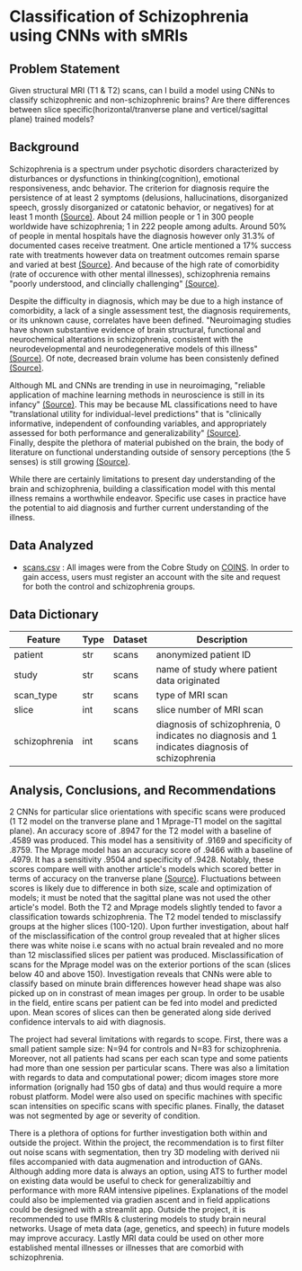 # Classification of Schizophrenia using CNNs with sMRIs 

## Problem Statement
Given structural MRI (T1 & T2) scans, can I build a model using CNNs to classify schizophrenic and non-schizophrenic brains? Are there differences between slice specific(horizontal/tranverse plane and verticel/sagittal plane) trained models?

## Background
Schizophrenia is a spectrum under psychotic disorders characterized by disturbances or dysfunctions in thinking(cognition), emotional responsiveness, andc behavior. The criterion for diagnosis require the persistence of at least 2 symptoms (delusions, hallucinations, disorganized speech, grossly disorganized or catatonic behavior, or negatives) for at least 1 month [(Source)](https://pro.psycom.net/assessment-diagnosis-adherence/schizophrenia#:~:text=disparities%20in%20schizophrenia.-,Schizophrenia%20Diagnosis,and%20Other%20Psychotic%20Disorders%20Class.). About 24 million people or 1 in 300 people worldwide have schizophrenia; 1 in 222 people among adults. Around 50% of people in mental hospitals have the diagnosis however only 31.3% of documented cases receive treatment. One article mentioned a 17% success rate with treatments however data on treatment outcomes remain sparse and varied at best [(Source)](https://www.psychiatrist.com/jcp/depression/suicide/why-are-outcomes-patients-schizophrenia-poor/). And because of the high rate of comorbidity (rate of occurence with other mental illnesses), schizophrenia remains "poorly understood, and clincially challenging" [(Source)](https://focus.psychiatryonline.org/doi/10.1176/appi.focus.20200026). 

Despite the difficulty in diagnosis, which may be due to a high instance of comorbidity, a lack of a single assessment test, the diagnosis requirements, or its unknown cause, correlates have been defined. "Neuroimaging studies have shown substantive evidence of brain structural, functional and neurochemical alterations in schizophrenia, consistent with the neurodevelopmental and neurodegenerative models of this illness" [(Source)](https://www.ncbi.nlm.nih.gov/pmc/articles/PMC7724147/). Of note, decreased brain volume has been consistenly defined [(Source)](https://www.tandfonline.com/doi/full/10.1080/09540260701486647?scroll=top&needAccess=true).

Although ML and CNNs are trending in use in neuroimaging, "reliable application of machine learning methods in neuroscience is still in its infancy" [(Source)](https://www.ncbi.nlm.nih.gov/pmc/articles/PMC6499712/). This may be because ML classifications need to have "translational utility for individual-level predictions" that is "clinically informative, independent of confounding variables, and appropriately assessed for both performance and generalizability" [(Source)](https://www.sciencedirect.com/science/article/abs/pii/S2451902219303040).   
Finally, despite the plethora of material pubished on the brain, the body of literature on functional understanding outside of sensory perceptions (the 5 senses) is still growing [(Source)](https://www.ncbi.nlm.nih.gov/pmc/articles/PMC4975723/).

While there are certainly limitations to present day understanding of the brain and schizophrenia, building a classification model with this mental illness remains a worthwhile endeavor. Specific use cases in practice have the potential to aid diagnosis and further current understanding of the illness. 

## Data Analyzed
* [scans.csv](./data/scans.csv) : All images were from the Cobre Study on [COINS](https://coins.trendscenter.org/). In order to gain access, users must register an account with the site and request for both the control and schizophrenia groups. 

## Data Dictionary
|Feature|Type|Dataset|Description|
|---|---|---|---|
|patient|str|scans|anonymized patient ID|
|study|str|scans|name of study where patient data originated|
|scan_type|str|scans|type of MRI scan|
|slice|int|scans|slice number of MRI scan|
|schizophrenia|int|scans|diagnosis of schizophrenia, 0 indicates no diagnosis and 1 indicates diagnosis of schizophrenia|


## Analysis, Conclusions, and Recommendations
2 CNNs for particular slice orientations with specific scans were produced (1 T2 model on the tranverse plane and 1 Mprage-T1 model on the sagittal plane). An accuracy score of .8947 for the T2 model with a baseline of .4589 was produced. This model has a sensitivity of .9169 and specificity of .8759. The Mprage model has an accuracy score of .9466 with a baseline of .4979. It has a sensitivity .9504 and specificity of .9428. Notably, these scores compare well with another article's models which scored better in terms of accuracy on the tranverse plane [(Source)](https://www.frontiersin.org/articles/10.3389/fpsyt.2020.00016/full). Fluctuations between scores is likely due to difference in both size, scale and optimization of models; it must be noted that the sagittal plane was not used the other article's model. Both the T2 and Mprage models slightly tended to favor a classification towards schizophrenia. The T2 model tended to misclassify groups at the higher slices (100-120). Upon further investigation, about half of the misclassification of the control group revealed that at higher slices there was white noise i.e scans with no actual brain revealed and no more than 12 misclassified slices per patient was produced. Misclassification of scans for the Mprage model was on the exterior portions of the scan (slices below 40 and above 150). Investigation reveals that CNNs were able to classify based on minute brain differences however head shape was also picked up on in constrast of mean images per group. In order to be usable in the field, entire scans per patient can be fed into model and predicted upon. Mean scores of slices can then be generated along side derived confidence intervals to aid with diagnosis. 

The project had several limitations with regards to scope. First, there was a small patient sample size: N=94 for controls and N=83 for schizophrenia. Moreover, not all patients had scans per each scan type and some patients had more than one session per particular scans. There was also a limitation with regards to data and computational power; dicom images store more information (orignally had 150 gbs of data) and thus would require a more robust platform. Model were also used on specific machines with specific scan intensities on specific scans with specific planes. Finally, the dataset was not segmented by age or severity of condition.

There is a plethora of options for further investigation both within and outside the project. Within the project, the recommendation is to first filter out noise scans with segmentation, then try 3D modeling with derived nii files accompanied with data augmenation and introduction of GANs. Although adding more data is always an option, using ATS to further model on existing data would be useful to check for generalizabiltiy and performance with more RAM intensive pipelines. Explanations of the model could also be implemented via gradien ascent and in field applications could be designed with a streamlit app. Outside the project, it is recommended to use fMRIs & clustering models to study brain neural networks. Usage of meta data (age, genetics, and speech) in future models may improve accuracy. Lastly MRI data could be used on other more established mental illnesses or illnesses that are comorbid with schizophrenia.

